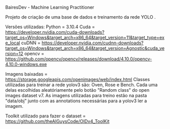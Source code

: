 BairesDev - Machine Learning Practitioner

Projeto de criação de uma base de dados e treinamento da rede YOLO .

Versões utilizadas:
Python = 3.10.4
Cuda = https://developer.nvidia.com/cuda-downloads?target_os=Windows&target_arch=x86_64&target_version=11&target_type=exe_local
cuDNN = https://developer.nvidia.com/cudnn-downloads?target_os=Windows&target_arch=x86_64&target_version=Agnostic&cuda_version=12
opencv = https://github.com/opencv/opencv/releases/download/4.10.0/opencv-4.10.0-windows.exe

Imagens baixadas = https://storage.googleapis.com/openimages/web/index.html
Classes utilizadas para treinar a rede yolov3 são: Oven, Rose e Bench. Cada uma delas escolhidas aleatóriamente pelo botão "Random class" do open images dataset v7.
As imagens utilizadas para treino estão na pasta "data/obj" junto com as annotations necessárias para a yolov3 ler a imagem.

Toolkit utilizado para fazer o dataset = https://github.com/theAIGuysCode/OIDv4_ToolKit
